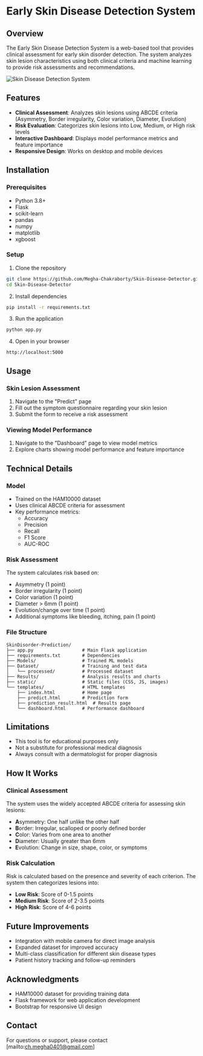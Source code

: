 # Early Skin Disease Detection System

## Overview
The Early Skin Disease Detection System is a web-based tool that provides clinical assessment for early skin disorder detection. The system analyzes skin lesion characteristics using both clinical criteria and machine learning to provide risk assessments and recommendations.

![Skin Disease Detection System](https://github.com/Megha-Chakraborty/Skin-Disease-Detector/raw/main/static/images/screenshot.png)

## Features
- **Clinical Assessment**: Analyzes skin lesions using ABCDE criteria (Asymmetry, Border irregularity, Color variation, Diameter, Evolution)
- **Risk Evaluation**: Categorizes skin lesions into Low, Medium, or High risk levels
- **Interactive Dashboard**: Displays model performance metrics and feature importance
- **Responsive Design**: Works on desktop and mobile devices

## Installation

### Prerequisites
- Python 3.8+
- Flask
- scikit-learn
- pandas
- numpy
- matplotlib
- xgboost

### Setup
1. Clone the repository
```bash
git clone https://github.com/Megha-Chakraborty/Skin-Disease-Detector.git
cd Skin-Disease-Detector
```

2. Install dependencies
```bash
pip install -r requirements.txt
```

3. Run the application
```bash
python app.py
```

4. Open in your browser
```
http://localhost:5000
```

## Usage

### Skin Lesion Assessment
1. Navigate to the "Predict" page
2. Fill out the symptom questionnaire regarding your skin lesion
3. Submit the form to receive a risk assessment

### Viewing Model Performance
1. Navigate to the "Dashboard" page to view model metrics
2. Explore charts showing model performance and feature importance

## Technical Details

### Model
- Trained on the HAM10000 dataset
- Uses clinical ABCDE criteria for assessment
- Key performance metrics:
  - Accuracy
  - Precision
  - Recall
  - F1 Score
  - AUC-ROC

### Risk Assessment
The system calculates risk based on:
- Asymmetry (1 point)
- Border irregularity (1 point)
- Color variation (1 point)
- Diameter > 6mm (1 point)
- Evolution/change over time (1 point)
- Additional symptoms like bleeding, itching, pain (1 point)

### File Structure
```
SkinDisorder-Prediction/
├── app.py                  # Main Flask application
├── requirements.txt        # Dependencies
├── Models/                 # Trained ML models
├── Dataset/                # Training and test data
│   └── processed/          # Processed dataset
├── Results/                # Analysis results and charts
├── static/                 # Static files (CSS, JS, images)
└── templates/              # HTML templates
    ├── index.html          # Home page
    ├── predict.html        # Prediction form
    ├── prediction_result.html  # Results page
    └── dashboard.html      # Performance dashboard
```

## Limitations
- This tool is for educational purposes only
- Not a substitute for professional medical diagnosis
- Always consult with a dermatologist for proper diagnosis

## How It Works

### Clinical Assessment
The system uses the widely accepted ABCDE criteria for assessing skin lesions:
- **A**symmetry: One half unlike the other half
- **B**order: Irregular, scalloped or poorly defined border
- **C**olor: Varies from one area to another
- **D**iameter: Usually greater than 6mm
- **E**volution: Change in size, shape, color, or symptoms

### Risk Calculation
Risk is calculated based on the presence and severity of each criterion. The system then categorizes lesions into:
- **Low Risk**: Score of 0-1.5 points
- **Medium Risk**: Score of 2-3.5 points
- **High Risk**: Score of 4-6 points

## Future Improvements
- Integration with mobile camera for direct image analysis
- Expanded dataset for improved accuracy
- Multi-class classification for different skin disease types
- Patient history tracking and follow-up reminders

## Acknowledgments
- HAM10000 dataset for providing training data
- Flask framework for web application development
- Bootstrap for responsive UI design

## Contact
For questions or support, please contact [mailto:ch.megha0401@gmail.com]
